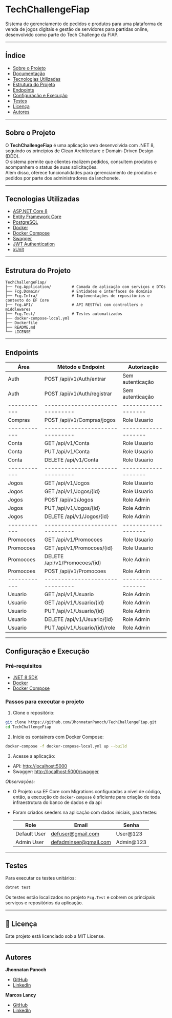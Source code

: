# TechChallengeFiap

Sistema de gerenciamento de pedidos e produtos para uma plataforma de venda de jogos digitais e gestão de servidores para partidas online, desenvolvido como parte do Tech Challenge da FIAP.

---

## Índice

- [Sobre o Projeto](https://github.com/JhonnatanPanoch/TechChallengeFiap/blob/main/README.md#sobre-o-projeto)
- [Documentação](https://github.com/user-attachments/files/20558034/TC.NETT.-.Fase.1.pdf)
- [Tecnologias Utilizadas](https://github.com/JhonnatanPanoch/TechChallengeFiap/blob/main/README.md#tecnologias-utilizadas)
- [Estrutura do Projeto](https://github.com/JhonnatanPanoch/TechChallengeFiap/blob/main/README.md#estrutura-do-projeto)
- [Endpoints](https://github.com/JhonnatanPanoch/TechChallengeFiap/blob/main/README.md#endpoints)
- [Configuração e Execução](https://github.com/JhonnatanPanoch/TechChallengeFiap/blob/main/README.md#configura%C3%A7%C3%A3o-e-execu%C3%A7%C3%A3o)
- [Testes](https://github.com/JhonnatanPanoch/TechChallengeFiap/blob/main/README.md#testes)
- [Licença](https://github.com/JhonnatanPanoch/TechChallengeFiap/blob/main/README.md#-licen%C3%A7a)
- [Autores](https://github.com/JhonnatanPanoch/TechChallengeFiap/blob/main/README.md#autores)

---

## Sobre o Projeto

O **TechChallengeFiap** é uma aplicação web desenvolvida com .NET 8, seguindo os princípios de Clean Architecture e Domain-Driven Design (DDD).  
O sistema permite que clientes realizem pedidos, consultem produtos e acompanhem o status de suas solicitações.  
Além disso, oferece funcionalidades para gerenciamento de produtos e pedidos por parte dos administradores da lanchonete.

---

## Tecnologias Utilizadas

- [ASP.NET Core 8](https://learn.microsoft.com/pt-br/aspnet/core/introduction-to-aspnet-core)
- [Entity Framework Core](https://learn.microsoft.com/pt-br/ef/core/)
- [PostgreSQL](https://www.postgresql.org/)
- [Docker](https://www.docker.com/)
- [Docker Compose](https://docs.docker.com/compose/)
- [Swagger](https://swagger.io/)
- [JWT Authentication](https://jwt.io/)
- [xUnit](https://xunit.net/)

---

## Estrutura do Projeto

```text
TechChallengeFiap/
├── Fcg.Application/         # Camada de aplicação com serviços e DTOs
├── Fcg.Domain/              # Entidades e interfaces de domínio
├── Fcg.Infra/               # Implementações de repositórios e contexto do EF Core
├── Fcg.API/                 # API RESTful com controllers e middlewares
├── Fcg.Test/                # Testes automatizados
├── docker-compose-local.yml
├── Dockerfile
├── README.md
└── LICENSE
```

---

## Endpoints 

| Área       | Método e Endpoint              | Autorização       |
|------------|-------------------------------|-------------------|
| Auth       | POST /api/v1/Auth/entrar       | Sem autenticação  |
| Auth       | POST /api/v1/Auth/registrar    | Sem autenticação  |
|------------|-------------------------------|-------------------|
| Compras    | POST /api/v1/Compras/jogos     | Role Usuario |
|------------|-------------------------------|-------------------|
| Conta      | GET /api/v1/Conta              | Role Usuario |
| Conta      | PUT /api/v1/Conta              | Role Usuario |
| Conta      | DELETE /api/v1/Conta           | Role Usuario |
|------------|-------------------------------|-------------------|
| Jogos      | GET /api/v1/Jogos             | Role Usuario |
| Jogos      | GET /api/v1/Jogos/{id}         | Role Usuario |
| Jogos      | POST /api/v1/Jogos             | Role Admin        |
| Jogos      | PUT /api/v1/Jogos/{id}         | Role Admin        |
| Jogos      | DELETE /api/v1/Jogos/{id}      | Role Admin        |
|------------|-------------------------------|-------------------|
| Promocoes | GET /api/v1/Promocoes          | Role Usuario |
| Promocoes | GET /api/v1/Promocoes/{id}     | Role Usuario |
| Promocoes | DELETE /api/v1/Promocoes/{id}  | Role Admin        |
| Promocoes | POST /api/v1/Promocoes         | Role Admin        |
|------------|-------------------------------|-------------------|
| Usuario   | GET /api/v1/Usuario            | Role Admin        |
| Usuario   | GET /api/v1/Usuario/{id}       | Role Admin        |
| Usuario   | PUT /api/v1/Usuario/{id}       | Role Admin        |
| Usuario   | DELETE /api/v1/Usuario/{id}    | Role Admin        |
| Usuario   | PUT /api/v1/Usuario/{id}/role  | Role Admin        |


---


## Configuração e Execução

### Pré-requisitos

- [.NET 8 SDK](https://dotnet.microsoft.com/download/dotnet/8.0)
- [Docker](https://www.docker.com/get-started)
- [Docker Compose](https://docs.docker.com/compose/install/)

### Passos para executar o projeto

1. Clone o repositório:

```bash
git clone https://github.com/JhonnatanPanoch/TechChallengeFiap.git
cd TechChallengeFiap
```

2. Inicie os containers com Docker Compose:

```bash
docker-compose -f docker-compose-local.yml up --build
```

3. Acesse a aplicação:

- API: [http://localhost:5000](http://localhost:5000)  
- Swagger: [http://localhost:5000/swagger](http://localhost:5000/swagger)

_Observações:_ 
- O Projeto usa EF Core com Migrations configuradas a nível de código, então, a execução do `docker-compose` é sficiente para criação de toda infraestrutura do banco de dados e da api 
- Foram criados seeders na aplicação com dados iniciais, para testes:
  
  |Role|Email|Senha|
  |-|-|-|
  |Default User|defuser@gmail.com|User@123|
  |Admin User|defadminser@gmail.com|Admin@123|

---

## Testes

Para executar os testes unitários:

```bash
dotnet test
```

Os testes estão localizados no projeto `Fcg.Test` e cobrem os principais serviços e repositórios da aplicação.

---

## 📄 Licença

Este projeto está licenciado sob a MIT License.

---

## Autores

**Jhonnatan Panoch**

- [GitHub](https://github.com/JhonnatanPanoch)
- [LinkedIn](https://www.linkedin.com/in/jhonnatanpanoch)

**Marcos Lancy**

- [GitHub](https://github.com/marcos-lancy)
- [LinkedIn](https://www.linkedin.com/in/marcos-w-a99362141/)
